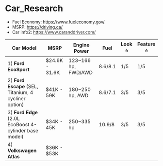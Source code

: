 # Car_Research
- Fuel Economy: https://www.fueleconomy.gov/
- MSRP: https://driving.ca/
- Car info2: https://www.caranddriver.com/

Car Model | MSRP | Engine Power | Fuel | Look :star: | Feature :star: |
-- | -- | -- | -- | -- | -- |
1) **Ford EcoSport** | $24.6K - 31.6K | 123~166 hp, FWD/AWD  | 8.6/8.1 |  1/5 | 1/5 | 
2) **Ford Escape** (SEL, Titanium, 4 cycliner option) | $41K - 59K | 180~250 hp, AWD | 8.6/7.1 |  3/5 | 3/5 |  
3) **Ford Edge** (2.0L EcoBoost 4-cylinder base model) | $34K - 45K | 250~335 hp  | 10.9/8 |  3/5 | 3/5 | 
4) **Volkswagen Atlas** | $36K - $53K |  |  |  |  |

